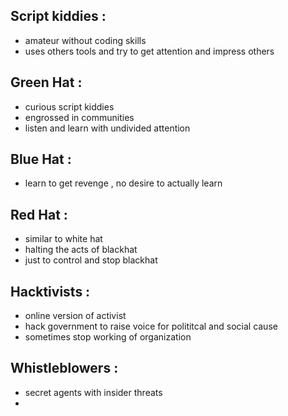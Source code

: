 ## Script kiddies :
- amateur without coding skills
- uses others tools and try to get attention and impress others
## Green Hat :
- curious script kiddies
- engrossed in communities
- listen and learn with undivided attention
## Blue Hat :
- learn to get revenge , no desire to actually learn
## Red Hat :
- similar to white hat
- halting the acts of blackhat 
- just to control and stop blackhat
## Hacktivists :
- online version of activist
- hack government to raise voice for polititcal and social cause
- sometimes stop working of organization
## Whistleblowers :
- secret agents with insider threats
- 
